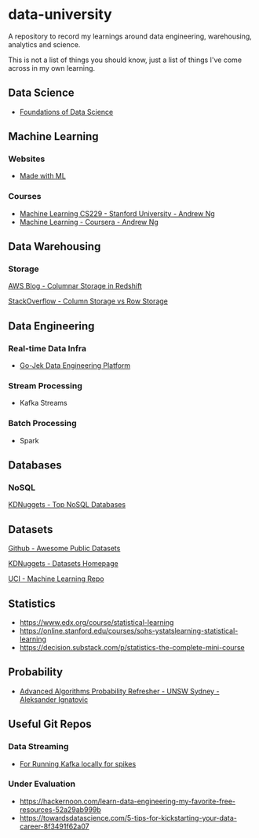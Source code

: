 # data-university
A repository to record my learnings around data engineering, warehousing, analytics and science.

This is not a list of things you should know, just a list of things I've come across in my own learning.

## Data Science
* [Foundations of Data Science](https://www.cs.cornell.edu/jeh/book.pdf)

## Machine Learning
### Websites
* [Made with ML](https://madewithml.com/)


### Courses
* [Machine Learning CS229 - Stanford University - Andrew Ng](https://see.stanford.edu/Course/CS229)
* [Machine Learning - Coursera - Andrew Ng](https://www.coursera.org/learn/machine-learning/home/welcome)

## Data Warehousing
### Storage
[AWS Blog - Columnar Storage in Redshift](https://docs.aws.amazon.com/redshift/latest/dg/c_columnar_storage_disk_mem_mgmnt.html)

[StackOverflow - Column Storage vs Row Storage](https://stackoverflow.com/questions/13010225/why-many-refer-to-cassandra-as-a-column-oriented-database)


## Data Engineering

### Real-time Data Infra
* [Go-Jek Data Engineering Platform](https://blog.gojekengineering.com/data-infrastructure-at-go-jek-cd4dc8cbd929)

### Stream Processing 
* Kafka Streams



### Batch Processing
* Spark


## Databases 

### NoSQL
[KDNuggets - Top NoSQL Databases](https://www.kdnuggets.com/2016/06/top-nosql-database-engines.html)

## Datasets

[Github - Awesome Public Datasets](https://github.com/awesomedata/awesome-public-datasets)

[KDNuggets - Datasets Homepage](https://www.kdnuggets.com/datasets/index.html)

[UCI - Machine Learning Repo](https://archive.ics.uci.edu/ml/index.php)

## Statistics
* https://www.edx.org/course/statistical-learning
* https://online.stanford.edu/courses/sohs-ystatslearning-statistical-learning
* https://decision.substack.com/p/statistics-the-complete-mini-course

## Probability
* [Advanced Algorithms Probability Refresher - UNSW Sydney - Aleksander Ignatovic](http://www.cse.unsw.edu.au/%7Ecs4121/lectures_2019/prob.pdf)


## Useful Git Repos
### Data Streaming
* [For Running Kafka locally for spikes](https://github.com/confluentinc/cp-docker-images)

### Under Evaluation
* https://hackernoon.com/learn-data-engineering-my-favorite-free-resources-52a29ab999b
* https://towardsdatascience.com/5-tips-for-kickstarting-your-data-career-8f3491f62a07




